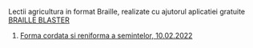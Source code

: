 Lectii agricultura in format Braille, realizate cu ajutorul aplicatiei gratuite [BRAILLE BLASTER](https://www.brailleblaster.org/download.php)<br>
1. [Forma cordata si reniforma a semintelor, 10.02.2022](https://github.com/mihaiionitaunderlineme/mihai.ionita/files/8044405/LECTIE_1_ABUTILON_PHASEOLUS_SHAPE_BRAILLE_BLASTER.zip)

